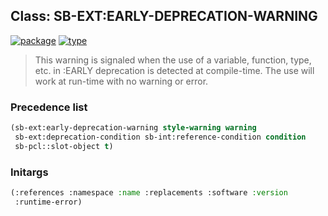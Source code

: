 ## Class: SB-EXT:EARLY-DEPRECATION-WARNING
[![package](https://img.shields.io/badge/Package-SB--EXT-5f9ea0.svg?style=social&colorA=999999)](../) [![type](https://img.shields.io/badge/Type-Class-5f9ea0.svg?style=social&colorA=999999)](../#class) 

> This warning is signaled when the use of a variable,
> function, type, etc. in :EARLY deprecation is detected at
> compile-time. The use will work at run-time with no warning or
> error.

### Precedence list
```cl
(sb-ext:early-deprecation-warning style-warning warning
 sb-ext:deprecation-condition sb-int:reference-condition condition
 sb-pcl::slot-object t)
```
### Initargs
```cl
(:references :namespace :name :replacements :software :version
 :runtime-error)
```
